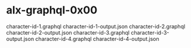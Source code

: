 # alx-graphql-0x00

character-id-1.graphql
character-id-1-output.json
character-id-2.graphql
character-id-2-output.json
character-id-3.graphql
character-id-3-output.json
character-id-4.graphql
character-id-4-output.json
